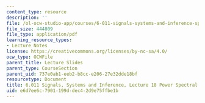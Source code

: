 ```yaml
---
content_type: resource
description: ''
file: /ol-ocw-studio-app/courses/6-011-signals-systems-and-inference-spring-2018/e6d7ee6c7901199ddec42d9e75ffbe1b_MIT6_011S18lec18.pdf
file_size: 444809
file_type: application/pdf
learning_resource_types:
- Lecture Notes
license: https://creativecommons.org/licenses/by-nc-sa/4.0/
ocw_type: OCWFile
parent_title: Lecture Slides
parent_type: CourseSection
parent_uid: 737e0ab1-eeb2-b8cc-e206-27e32dde18bf
resourcetype: Document
title: 6.011 Signals, Systems and Inference, Lecture 18 Power Spectral Density
uid: e6d7ee6c-7901-199d-dec4-2d9e75ffbe1b
---
```

